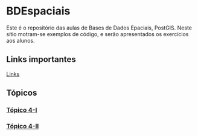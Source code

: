 # BDEspaciais

Este é o repositório das aulas de Bases de Dados Epaciais, PostGIS. Neste sítio motram-se exemplos de código,
e serão apresentados os exercícios aos alunos.

## Links importantes

[Links](https://github.com/joa-quim/bdg/blob/master/Links_Importantes.md)

## Tópicos

### [Tópico 4-I](https://github.com/joa-quim/bdg/blob/master/aula01.md)

### [Tópico 4-II](https://github.com/joa-quim/bdg/blob/master/aula02.md)
